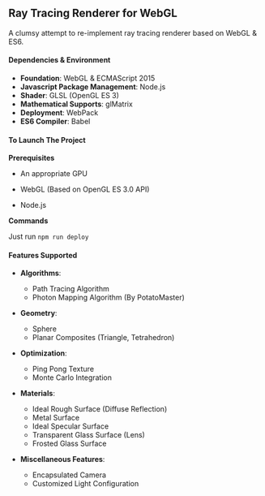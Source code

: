 ## Ray Tracing Renderer for WebGL

A clumsy attempt to re-implement ray tracing renderer based on WebGL & ES6.



#### Dependencies & Environment

- **Foundation**: WebGL & ECMAScript 2015
- **Javascript Package Management**: Node.js
- **Shader**: GLSL (OpenGL ES 3)
- **Mathematical Supports**: glMatrix
- **Deployment**: WebPack
- **ES6 Compiler**: Babel



#### To Launch The Project

**Prerequisites**

- An appropriate GPU

- WebGL (Based on OpenGL ES 3.0 API)
- Node.js

**Commands**

Just run `npm run deploy`



#### Features Supported

- **Algorithms**:
  - Path Tracing Algorithm
  - Photon Mapping Algorithm (By PotatoMaster)
- **Geometry**:
  - Sphere
  - Planar Composites (Triangle, Tetrahedron)
- **Optimization**:
  - Ping Pong Texture
  - Monte Carlo Integration
- **Materials**:
  - Ideal Rough Surface (Diffuse Reflection)
  - Metal Surface
  - Ideal Specular Surface
  - Transparent Glass Surface (Lens)
  - Frosted Glass Surface

- **Miscellaneous Features**:
  - Encapsulated Camera
  - Customized Light Configuration

